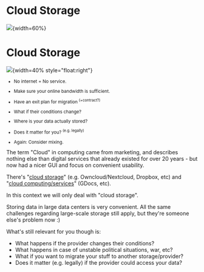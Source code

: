 <!-- 
=========================================
  CLOUD STORAGE
=========================================
-->

# Cloud Storage

![](../../../images/storage/cloud/nocloud.png){width=60%}



# Cloud Storage

![](../../../images/storage/cloud/nocloud.png){width=40% style="float:right"}

<small> 

  * No internet = No service.

  * Make sure your online bandwidth is sufficient.

  * Have an exit plan for migration <sup>(+contract?)</sup>

  * What if their conditions change?

  * Where is your data actually stored?

  * Does it matter for you? <sup>(e.g. legally)</sup>

  * <span class="fragment">Again: Consider mixing.</span>

</small>

<aside class="notes">
The term "Cloud" in computing came from marketing, and describes nothing else
than digital services that already existed for over 20 years - but now had a
nicer GUI and focus on convenient usability.

There's "[cloud storage](https://en.wikipedia.org/wiki/Cloud_storage)" (e.g. Owncloud/Nextcloud, Dropbox, etc)
and "[cloud computing/services](https://en.wikipedia.org/wiki/Cloud_computing)" (GDocs, etc).

In this context we will only deal with "cloud storage".


Storing data in large data centers is very convenient. All the same challenges
regarding large-scale storage still apply, but they're someone else's problem
now :)

What's still relevant for you though is:

  * What happens if the provider changes their conditions?
  * What happens in case of unstable political situations, war, etc?
  * What if you want to migrate your stuff to another storage/provider?
  * Does it matter (e.g. legally) if the provider could access your data?
</aside>



